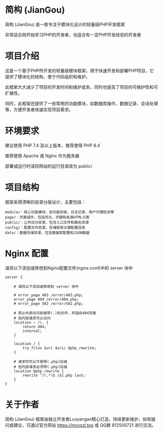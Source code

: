 # 简构 (JianGou)

简构 (JianGou) 是一款专注于模块化设计的轻量级PHP开发框架

非常适合刚开始学习PHP的开发者，也适合有一定PHP开发经验的开发者

# 项目介绍

这是一个基于PHP所开发的轻量级模块框架，用于快速开发和部署PHP项目，它提供了模块化的结构，便于代码组织和维护。

此框架大大减少了项目的开发时间和维护成本，同时也提高了项目的可维护性和可扩展性。

同时，此框架还提供了一些常用的功能模块，如数据库操作、数据记录、会话处理等，方便开发者快速实现项目需求。

# 环境要求

建议使用 PHP 7.4 及以上版本，推荐使用 PHP 8.4

推荐使用 Apache 或 Nginx 作为服务器

部署或运行时请将网站的运行目录改为 public/

# 项目结构

框架采用清晰的目录分层设计，主要包括：

```
module/：核心功能模块，如功能封装、日志记录、用户代理检测等
page/：页面组件，包括页头、页脚和各类HTML元素
public/：公共访问目录，包含入口文件和静态资源
config/：配置文件目录，存储框架关键配置信息
data/：数据存储目录，包含数据库配置和JSON数据
```

# Nginx 配置

请将以下添加或修改到Nginx配置文件(nginx.conf)中的 server 块中

```nginx
server {

    # 请将以下添加或修改到 server 块中

    # error_page 403 /error/403.php;
    error_page 404 /error/404.php;
    # error_page 502 /error/502.php;

    # 禁止外部访问前缀带(.)的文件，并指向404页面
    # 但内部请求可以访问
    location ~ /\. {
        return 404;
        internal;
    }

    location / {
        try_files $uri $uri/ @php_rewrite;
    }
    
    # 请求时可以不用带(.php)后缀
    # 但内部请求必须带(.php)后缀
    location @php_rewrite {
        rewrite ^/(.*)$ /$1.php last;
    }
}
```

# 关于作者

简构 (JianGou) 框架由独立开发者Luoyangan精心打造，持续更新维护，如有疑问或建议，可通过官方网站 https://mcyszl.top 或 QQ群 812500721 进行交流。